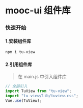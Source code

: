 # mooc-ui 组件库

### 快速开始

#### 1.安装组件库

```bash
npm i tu-view
```

#### 2.引用组件库

> 在 main.js 中引入组件库

```javascript
// 全部引入
import TuView from "tu-view";
import "tu-view/lib/tuview.css";
Vue.use(TuView);
```
